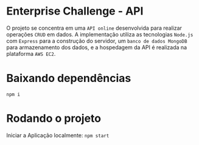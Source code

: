 # Enterprise Challenge - API
  O projeto se concentra em uma `API online` desenvolvida para realizar operações `CRUD` em dados. 
  A implementação utiliza as tecnologias `Node.js` com `Express` para a construção do servidor, um `banco de dados MongoDB` para armazenamento dos dados, e a hospedagem da API é realizada na plataforma `AWS EC2`.

# Baixando dependências
 `npm i`

# Rodando o projeto
 Iniciar a Aplicação localmente:
 `npm start`
